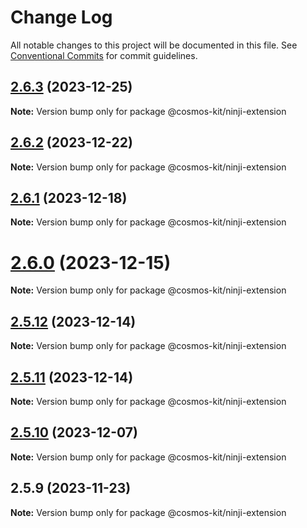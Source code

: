 # Change Log

All notable changes to this project will be documented in this file.
See [Conventional Commits](https://conventionalcommits.org) for commit guidelines.

## [2.6.3](https://github.com/cosmology-tech/cosmos-kit/compare/@cosmos-kit/ninji-extension@2.6.2...@cosmos-kit/ninji-extension@2.6.3) (2023-12-25)

**Note:** Version bump only for package @cosmos-kit/ninji-extension

## [2.6.2](https://github.com/cosmology-tech/cosmos-kit/compare/@cosmos-kit/ninji-extension@2.6.1...@cosmos-kit/ninji-extension@2.6.2) (2023-12-22)

**Note:** Version bump only for package @cosmos-kit/ninji-extension

## [2.6.1](https://github.com/cosmology-tech/cosmos-kit/compare/@cosmos-kit/ninji-extension@2.6.0...@cosmos-kit/ninji-extension@2.6.1) (2023-12-18)

**Note:** Version bump only for package @cosmos-kit/ninji-extension

# [2.6.0](https://github.com/cosmology-tech/cosmos-kit/compare/@cosmos-kit/ninji-extension@2.5.12...@cosmos-kit/ninji-extension@2.6.0) (2023-12-15)

**Note:** Version bump only for package @cosmos-kit/ninji-extension

## [2.5.12](https://github.com/cosmology-tech/cosmos-kit/compare/@cosmos-kit/ninji-extension@2.5.11...@cosmos-kit/ninji-extension@2.5.12) (2023-12-14)

**Note:** Version bump only for package @cosmos-kit/ninji-extension

## [2.5.11](https://github.com/cosmology-tech/cosmos-kit/compare/@cosmos-kit/ninji-extension@2.5.10...@cosmos-kit/ninji-extension@2.5.11) (2023-12-14)

**Note:** Version bump only for package @cosmos-kit/ninji-extension

## [2.5.10](https://github.com/cosmology-tech/cosmos-kit/compare/@cosmos-kit/ninji-extension@2.5.9...@cosmos-kit/ninji-extension@2.5.10) (2023-12-07)

**Note:** Version bump only for package @cosmos-kit/ninji-extension

## 2.5.9 (2023-11-23)

**Note:** Version bump only for package @cosmos-kit/ninji-extension
